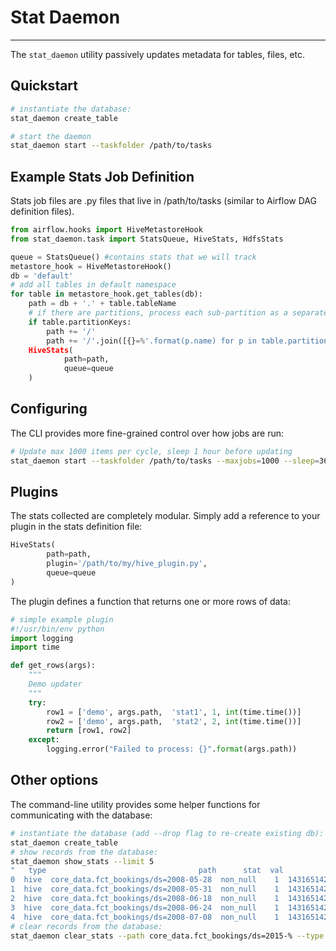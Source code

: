 # Stat Daemon
----

The `stat_daemon` utility passively updates metadata for tables, files, etc.

## Quickstart
```bash
# instantiate the database:
stat_daemon create_table

# start the daemon
stat_daemon start --taskfolder /path/to/tasks
```

## Example Stats Job Definition
Stats job files are .py files that live in /path/to/tasks (similar to Airflow DAG definition files).
```py
from airflow.hooks import HiveMetastoreHook
from stat_daemon.task import StatsQueue, HiveStats, HdfsStats

queue = StatsQueue() #contains stats that we will track
metastore_hook = HiveMetastoreHook()
db = 'default'
# add all tables in default namespace
for table in metastore_hook.get_tables(db):
    path = db + '.' + table.tableName
    # if there are partitions, process each sub-partition as a separate path
    if table.partitionKeys:
        path += '/'
        path += '/'.join([{}=%'.format(p.name) for p in table.partitionKeys])
    HiveStats(
            path=path,
            queue=queue
    )
```

## Configuring
The CLI provides more fine-grained control over how jobs are run:
```bash
# Update max 1000 items per cycle, sleep 1 hour before updating
stat_daemon start --taskfolder /path/to/tasks --maxjobs=1000 --sleep=3600
```

## Plugins
The stats collected are completely modular.  Simply add a reference to your
plugin in the stats definition file:
```py
HiveStats(
        path=path,
        plugin='/path/to/my/hive_plugin.py',
        queue=queue
)
```
The plugin defines a function that returns one or more rows of data:
```py
# simple example plugin
#!/usr/bin/env python
import logging
import time

def get_rows(args):
    """
    Demo updater
    """
    try:
        row1 = ['demo', args.path,  'stat1', 1, int(time.time())]
        row2 = ['demo', args.path,  'stat2', 2, int(time.time())]
        return [row1, row2]
    except:
        logging.error("Failed to process: {}".format(args.path))
```


## Other options
The command-line utility provides some helper functions for communicating with the database:
```bash
# instantiate the database (add --drop flag to re-create existing db):
stat_daemon create_table
# show records from the database:
stat_daemon show_stats --limit 5
"   type                                  path      stat  val          ts
0  hive  core_data.fct_bookings/ds=2008-05-28  non_null    1  1431651421
1  hive  core_data.fct_bookings/ds=2008-05-31  non_null    1  1431651422
2  hive  core_data.fct_bookings/ds=2008-06-18  non_null    1  1431651423
3  hive  core_data.fct_bookings/ds=2008-06-24  non_null    1  1431651423
4  hive  core_data.fct_bookings/ds=2008-07-08  non_null    1  1431651424"
# clear records from the database:
stat_daemon clear_stats --path core_data.fct_bookings/ds=2015-% --type hive
```